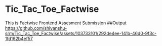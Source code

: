 # Tic_Tac_Toe_Factwise
This is Factwise Frontend Assesment Submission
##Output
https://github.com/shivanshu-srm/Tic_Tac_Toe_Factwise/assets/103733101/292de4ee-141b-46d0-9f3c-1fd162b4ef57

